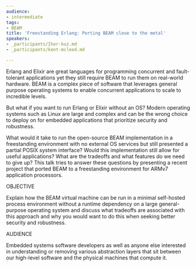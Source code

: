 ```yaml
---
audience:
- intermediate
tags:
- BEAM
title: 'Freestanding Erlang: Porting BEAM close to the metal'
speakers:
- _participants/Ihor-kuz.md
- _participants/kent-mcleod.md

---
```

Erlang and Elixir are great languages for programming concurrent and fault-tolerant applications yet they still require BEAM to run them on real-world hardware. BEAM is a complex piece of software that leverages general purpose operating systems to enable concurrent applications to scale to incredible levels.  
  
But what if you want to run Erlang or Elixir without an OS? Modern operating systems such as Linux are large and complex and can be the wrong choice to deploy on for embedded applications that prioritize security and robustness.  
  
What would it take to run the open-source BEAM implementation in a freestanding environment with no external OS services but still presented a partial POSIX system interface? Would this implementation still allow for useful applications? What are the tradeoffs and what features do we need to give up? This talk tries to answer these questions by presenting a recent project that ported BEAM to a freestanding environment for ARMv7 application processors.

OBJECTIVE

Explain how the BEAM virtual machine can be run in a minimal self-hosted process environment without a runtime dependency on a large general-purpose operating system and discuss what tradeoffs are associated with this approach and why you would want to do this when seeking better security and robustness.

AUDIENCE

Embedded systems software developers as well as anyone else interested in understanding or removing various abstraction layers that sit between our high-level software and the physical machines that compute it.